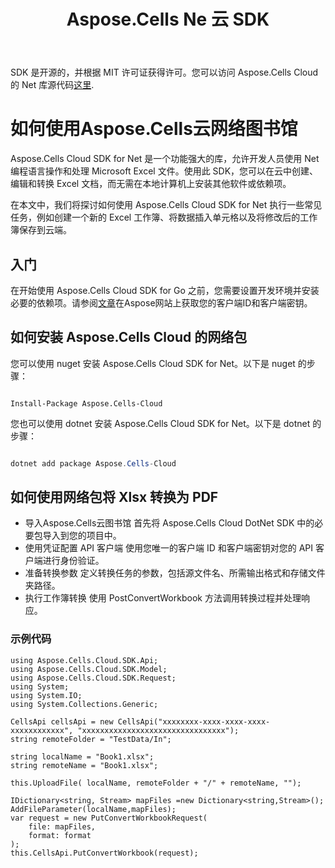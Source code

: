 ﻿---
title: Aspose.Cells Ne 云 SDK
second_title: Aspose.Cells Cloud Documen
type: docs
url: /zh/available-sdks/aspose-cells-cloud-net/
description: Aspose.Cells云支持Excel创建、转换、合并、拆分、保护、内部对象操作等
weight: 30
kwords: Excel, Office 云, REST API, 电子表格, PDF, CSV, Json, Markdwon, Net
---
 SDK 是开源的，并根据 MIT 许可证获得许可。您可以访问 Aspose.Cells Cloud 的 Net 库源代码[这里](https://github.com/aspose-cells-cloud/aspose-cells-cloud-dotnet).


# **如何使用Aspose.Cells云网络图书馆**

Aspose.Cells Cloud SDK for Net 是一个功能强大的库，允许开发人员使用 Net 编程语言操作和处理 Microsoft Excel 文件。使用此 SDK，您可以在云中创建、编辑和转换 Excel 文档，而无需在本地计算机上安装其他软件或依赖项。

在本文中，我们将探讨如何使用 Aspose.Cells Cloud SDK for Net 执行一些常见任务，例如创建一个新的 Excel 工作簿、将数据插入单元格以及将修改后的工作簿保存到云端。

## 入门

在开始使用 Aspose.Cells Cloud SDK for Go 之前，您需要设置开发环境并安装必要的依赖项。请参阅[文章](https://docs.aspose.cloud/cells/quickstart/)在Aspose网站上获取您的客户端ID和客户端密钥。

## 如何安装 Aspose.Cells Cloud 的网络包

您可以使用 nuget 安装 Aspose.Cells Cloud SDK for Net。以下是 nuget 的步骤：

```nuget

Install-Package Aspose.Cells-Cloud

```

您也可以使用 dotnet 安装 Aspose.Cells Cloud SDK for Net。以下是 dotnet 的步骤：

```powershell

dotnet add package Aspose.Cells-Cloud 

```

## 如何使用网络包将 Xlsx 转换为 PDF

- 导入Aspose.Cells云图书馆
首先将 Aspose.Cells Cloud DotNet SDK 中的必要包导入到您的项目中。
- 使用凭证配置 API 客户端
使用您唯一的客户端 ID 和客户端密钥对您的 API 客户端进行身份验证。
- 准备转换参数
定义转换任务的参数，包括源文件名、所需输出格式和存储文件夹路径。
- 执行工作簿转换
使用 PostConvertWorkbook 方法调用转换过程并处理响应。

### **示例代码**

```CSharp
using Aspose.Cells.Cloud.SDK.Api;
using Aspose.Cells.Cloud.SDK.Model;
using Aspose.Cells.Cloud.SDK.Request;
using System;
using System.IO;
using System.Collections.Generic;

CellsApi cellsApi = new CellsApi("xxxxxxxx-xxxx-xxxx-xxxx-xxxxxxxxxxxx", "xxxxxxxxxxxxxxxxxxxxxxxxxxxxxxxx");
string remoteFolder = "TestData/In";

string localName = "Book1.xlsx";
string remoteName = "Book1.xlsx";

this.UploadFile( localName, remoteFolder + "/" + remoteName, "");

IDictionary<string, Stream> mapFiles =new Dictionary<string,Stream>(); 
AddFileParameter(localName,mapFiles);       
var request = new PutConvertWorkbookRequest(
    file: mapFiles,
    format: format
);
this.CellsApi.PutConvertWorkbook(request);
```
